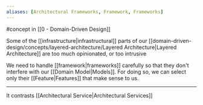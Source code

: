 ```yaml
---
aliases: [Architectural Frameworks, Framework, Frameworks]
---
```


#concept in [[0 - Domain-Driven Design]]

Some of the [[infrastructure|infrastructural]] parts of our [[domain-driven-design/concepts/layered-architecture/Layered Architecture|Layered Architecture]] are too much opinionated, or too intrusive

We need to handle [[framework|frameworks]] carefully so that they don't interfere with our [[Domain Model|Models]]. For doing so, we can select only their [[Feature|Features]] that make sense to us.

---

It contrasts [[Architectural Service|Architectural Services]]
